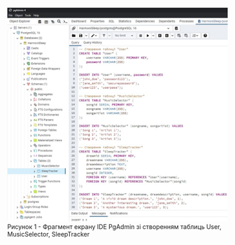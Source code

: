 ![ConstructDB](./ConstructDB.jpg)
Рисунок 1 - Фрагмент екрану IDE PgAdmin зі створенням таблиць User, MusicSelector, SleepTracker
